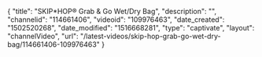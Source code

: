 {
    "title": "SKIP*HOP&reg; Grab &amp; Go Wet\/Dry Bag",
    "description": "",
    "channelid": "114661406",
    "videoid": "109976463",
    "date_created": "1502520268",
    "date_modified": "1516668281",
    "type": "captivate",
    "layout": "channelVideo",
    "url": "\/latest-videos\/skip-hop-grab-go-wet-dry-bag\/114661406-109976463"
}